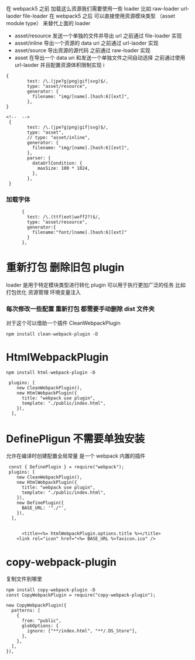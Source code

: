 在 webpack5 之前 加载这么资源我们需要使用一些 loader 比如 raw-loader url-laoder file-loader
在 webpack5 之后 可以直接使用资源模块类型 （asset module type） 来替代上面的 loader

- asset/resource 发送一个单独的文件并导出 url 之前通过 file-loader 实现
- asset/inline 导出一个资源的 data uri 之前通过 url-laoder 实现
- asset/source 导出资源的源代码 之前通过 raw-loader 实现
- asset 在导出一个 data uri 和发送一个单独文件之间自动选择 之前通过使用 url-laoder 并且配置资源体积限制实现
  i

```
{
        test: /\.(jpe?g|png|gif|svg)$/,
        type: "asset/resource",
        generator: {
          filename: "img/[name].[hash:6][ext]",
        },
}

<!--  -->
 {
        test: /\.(jpe?g|png|gif|svg)$/,
        type: "asset",
        // type: "asset/inline",
        generator: {
          filename: "img/[name].[hash:6][ext]",
        },
        parser: {
          dataUrlCondition: {
            maxSize: 100 * 1024,
          },
        },
 }
```

### 加载字体

```
      {
        test: /\.(ttf|eot|woff2?)$/,
        type: "asset/resource",
        generator:{
          filename:"font/[name].[hash:6][ext]"
        }
      },
```

# 重新打包 删除旧包 plugin

loader 是用于特定模块类型进行转化
plugin 可以用于执行更加广泛的任务 比如 打包优化 资源管理 环境变量注入

### 每次修改一些配置 重新打包 都需要手动删除 dist 文件夹

对于这个可以借助一个插件 CleanWebpackPlugin

```
npm install clean-webpack-plugin -D
```

# HtmlWebpackPlugin

```
npm install html-webpack-plugin -D

 plugins: [
    new CleanWebpackPlugin(),
    new HtmlWebpackPlugin({
      title: "webpack use plugin",
      template: "./public/index.html",
    }),
  ],
```

# DefinePligun 不需要单独安装

允许在编译时创建配置全局常量 是一个 webpack 内置的插件

```
 const { DefinePlugin } = require("webpack");
 plugins: [
    new CleanWebpackPlugin(),
    new HtmlWebpackPlugin({
      title: "webpack use plugin",
      template: "./public/index.html",
    }),
    new DefinePlugin({
      BASE_URL: '"./"',
    }),
  ],


      <title><%= htmlWebpackPlugin.options.title %></title>
    <link rel="icon" href="<%= BASE_URL %>favicon.ico" />
```

# copy-webpack-plugin

复制文件到哪里

```
npm install copy-webpack-plugin -D
const CopyWebpackPlugin = require("copy-webpack-plugin");

new CopyWebpackPlugin({
  patterns: [
    {
      from: "public",
      globOptions: {
        ignore: ["**/index.html", "**/.DS_Store"],
      },
    },
  ],
}),
```
